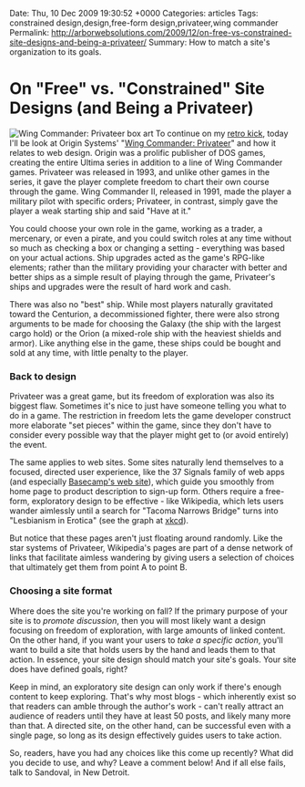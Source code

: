 Date: Thu, 10 Dec 2009 19:30:52 +0000
Categories: articles
Tags: constrained design,design,free-form design,privateer,wing commander
Permalink: http://arborwebsolutions.com/2009/12/on-free-vs-constrained-site-designs-and-being-a-privateer/
Summary: How to match a site's organization to its goals.

# On "Free" vs. "Constrained" Site Designs (and Being a Privateer)

<img src="/attachments/privateer.jpg" alt="Wing Commander: Privateer box art" class="alignleft" /> To continue on my [retro kick][],
today I'll be look at Origin Systems' "[Wing Commander: Privateer][]"
and how it relates to web design. Origin was a prolific publisher of DOS
games, creating the entire Ultima series in addition to a line of Wing
Commander games. Privateer was released in 1993, and unlike other games
in the series, it gave the player complete freedom to chart their own
course through the game. Wing Commander II, released in 1991, made the
player a military pilot with specific orders; Privateer, in contrast,
simply gave the player a weak starting ship and said "Have at it." 

You
could choose your own role in the game, working as a trader, a
mercenary, or even a pirate, and you could switch roles at any time
without so much as checking a box or changing a setting - everything was
based on your actual actions. Ship upgrades acted as the game's RPG-like
elements; rather than the military providing your character with better
and better ships as a simple result of playing through the game,
Privateer's ships and upgrades were the result of hard work and cash.

There was also no "best" ship. While most players naturally gravitated
toward the Centurion, a decommissioned fighter, there were also strong
arguments to be made for choosing the Galaxy (the ship with the largest
cargo hold) or the Orion (a mixed-role ship with the heaviest shields
and armor). Like anything else in the game, these ships could be bought
and sold at any time, with little penalty to the player.

### Back to design

Privateer was a great game, but its freedom of exploration was also its
biggest flaw. Sometimes it's nice to just have someone telling you what
to do in a game. The restriction in freedom lets the game developer
construct more elaborate "set pieces" within the game, since they don't
have to consider every possible way that the player might get to (or
avoid entirely) the event. 

The same applies to web sites. Some sites
naturally lend themselves to a focused, directed user experience, like
the 37 Signals family of web apps (and especially [Basecamp's web
site][]), which guide you smoothly from home page to product description
to sign-up form. Others require a free-form, exploratory design to be
effective - like Wikipedia, which lets users wander aimlessly until a
search for "Tacoma Narrows Bridge" turns into "Lesbianism in Erotica"
(see the graph at [xkcd][]). 

But notice that these pages aren't just
floating around randomly. Like the star systems of Privateer,
Wikipedia's pages are part of a dense network of links that facilitate
aimless wandering by giving users a selection of choices that ultimately
get them from point A to point B.

### Choosing a site format

Where does the site you're working on fall? If the primary purpose of
your site is to *promote discussion*, then you will most likely want a
design focusing on freedom of exploration, with large amounts of linked
content. On the other hand, if you want your users to *take a specific
action*, you'll want to build a site that holds users by the hand and
leads them to that action. In essence, your site design should match
your site's goals. Your site does have defined goals, right? 

Keep in
mind, an exploratory site design can only work if there's enough content
to keep exploring. That's why most blogs - which inherently exist so
that readers can amble through the author's work - can't really attract
an audience of readers until they have at least 50 posts, and likely
many more than that. A directed site, on the other hand, can be
successful even with a single page, so long as its design effectively
guides users to take action. 

So, readers, have you had any choices like
this come up recently? What did you decide to use, and why? Leave a
comment below! And if all else fails, talk to Sandoval, in New Detroit.

  [retro kick]: /articles/the-power-of-simplicity-and-heavy-plasmas/
  [Wing Commander: Privateer]: http://www.mobygames.com/game/dos/wing-commander-privateer
  [Basecamp's web site]: http://basecamphq.com/
  [xkcd]: http://xkcd.com/214/
